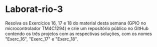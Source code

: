 # Laborat-rio-3
Resolva os Exercícios 16, 17 e 18 do material desta semana (GPIO no microcontrolador TM4C1294) e crie um repositório público no GitHub contendo os três projetos com as respectivas soluções, com os nomes "Exerc_16", "Exerc_17" e  "Exerc_18".
